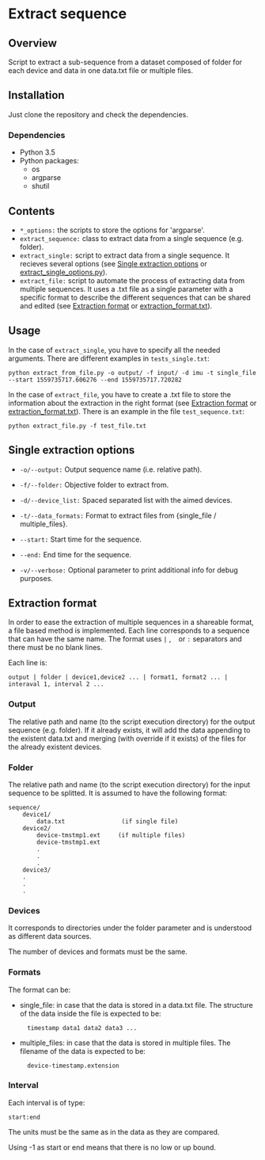 # Extract sequence

## Overview
Script to extract a sub-sequence from a dataset composed of folder for each device and data in one data.txt file or multiple files.

## Installation

Just clone the repository and check the dependencies.

### Dependencies

* Python 3.5
* Python packages:
    * os
    * argparse
    * shutil

## Contents

* `*_options:` the scripts to store the options for 'argparse'.
* `extract_sequence:` class to extract data from a single sequence (e.g. folder).
* `extract_single:` script to extract data from a single sequence. It recieves several options (see [Single extraction options](https://github.com/davdmc/extract_sequence#single-extraction-options) or [extract_single_options.py](https://github.com/davdmc/extract_sequence/blob/master/extract_single_options.py)).
* `extract_file:` script to automate the process of extracting data from multiple sequences. It uses a .txt file as a single parameter with a specific format to describe the different sequences that can be shared and edited (see [Extraction format](https://github.com/davdmc/extract_sequence#extraction-format) or [extraction_format.txt](https://github.com/davdmc/extract_sequence/blob/master/extraction_format.txt)).

## Usage

In the case of `extract_single`, you have to specify all the needed arguments. There are different examples in `tests_single.txt`:

    python extract_from_file.py -o output/ -f input/ -d imu -t single_file --start 1559735717.606276 --end 1559735717.720282

In the case of `extract_file`, you have to create a .txt file to store the information about the extraction in the right format (see [Extraction format](https://github.com/davdmc/extract_sequence#extraction-format) or [extraction_format.txt](https://github.com/davdmc/extract_sequence/blob/master/extraction_format.txt)). There is an example in the file `test_sequence.txt`:

    python extract_file.py -f test_file.txt

## Single extraction options

- `-o/--output:` Output sequence name (i.e. relative path).

- `-f/--folder:` Objective folder to extract from.

- `-d/--device_list:` Spaced separated list with the aimed devices.

- `-t/--data_formats:` Format to extract files from {single_file / multiple_files}.

- `--start:` Start time for the sequence.

- `--end:` End time for the sequence.

- `-v/--verbose:` Optional parameter to print additional info for debug purposes.

## Extraction format

In order to ease the extraction of multiple sequences in a shareable format, a file based method is implemented. Each line corresponds to a sequence that can have the same name. The format uses `|` , ` ` or `:` separators and there must be no blank lines. 

Each line is:

```
output | folder | device1,device2 ... | format1, format2 ... | interaval 1, interval 2 ...
```

### Output

The relative path and name (to the script execution directory) for the output sequence (e.g. folder). If it already exists, it will add the data appending to the existent data.txt and merging (with override if it exists) of the files for the already existent devices.

### Folder

The relative path and name (to the script execution directory) for the input sequence to be splitted. It is assumed to have the following format:

    sequence/
        device1/
            data.txt                (if single file)
        device2/
            device-tmstmp1.ext     (if multiple files)
            device-tmstmp1.ext
            .
            .
            .
        device3/
        .
        .
        .

### Devices

It corresponds to directories under the folder parameter and is understood as different data sources.

The number of devices and formats must be the same.

### Formats

The format can be:

* single_file: in case that the data is stored in a data.txt file. The structure of the data inside the file is expected to be:

        timestamp data1 data2 data3 ...

* multiple_files: in case that the data is stored in multiple files. The filename of the data is expected to be:

        device-timestamp.extension

### Interval

Each interval is of type:

    start:end

The units must be the same as in the data as they are compared.

Using -1 as start or end means that there is no low or up bound.